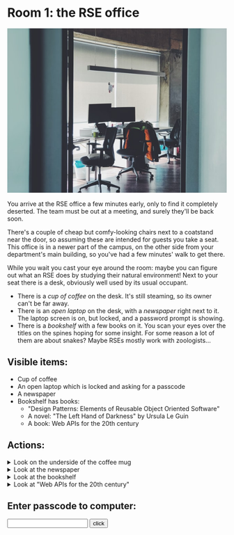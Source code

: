 # Room 1: the RSE office

![A picture of the office](assets/rse-office.jpg)

You arrive at the RSE office a few minutes early, only to find it completely deserted. The team must be out at a meeting, and surely they'll be back soon.

There's a couple of cheap but comfy-looking chairs next to a coatstand near the door, so assuming these are intended for guests you take a seat. This office is in a newer part of the campus, on the other side from your department's main building, so you've had a few minutes' walk to get there.

While you wait you cast your eye around the room: maybe you can figure out what an RSE does by studying their natural environment! Next to your seat there is a desk, obviously well used by its usual occupant.

- There is a *cup of coffee* on the desk. It's still steaming, so its owner can't be far away.
- There is an *open laptop* on the desk, with a *newspaper* right next to it. The laptop screen is on, but locked, and a password prompt is showing.
- There is a *bookshelf* with a few books on it. You scan your eyes over the titles on the spines hoping for some insight. For some reason a lot of them are about snakes? Maybe RSEs mostly work with zoologists...

## Visible items:
 - Cup of coffee
 - An open laptop which is locked and asking for a passcode
 - A newspaper
 - Bookshelf has books: 
   - "Design Patterns: Elements of Reusable Object Oriented Software"
   - A novel: "The Left Hand of Darkness" by Ursula Le Guin
   - A book: Web APIs for the 20th century

## Actions:
<details><summary>Look on the underside of the coffee mug</summary>
<p>
The coffee is still warm. There is something written on the bottom of the cup: "Passcode is the number of letters in API"
</p>
</details>
<details><summary>Look at the newspaper</summary>
<p>
It's from last week. Someone has already filled in the crossword
</p>
</details>
<details><summary>Look at the bookshelf</summary>
<ul>
  <li>novel: it's old and worn. It looks like a fun read, but you don't have time for this at the moment.</li>
  <li>"Design Patterns: Elements of Reusable Object Oriented Software". it looks like the cover was originally white, but as now turned gray. Most of the pages contain scribbled drawings.</li>
  <li>"Web APIs for the 20th century": This looks interesting...</li>
</ul> 
</details>

<details><summary>Look at "Web APIs for the 20th century"</summary>
<p>
You have a sift through this book, there is a lot of jargon that you don't understand. However you do see that on the first page it mentions something called a Application Programming Interface, "In building applications, an API (application programming interface) simplifies programming by abstracting the underlying implementation and only exposing objects or actions the developer needs.".
</p>
</details>

## Enter passcode to computer:

<input type="text" id="puzzle-1" name="name"/>
<input type="button" value="click" onclick="check()">
<br/>

<span id="err"></span>

<script>
function check()
{
  var a=document.getElementById("puzzle-1");
  if((a.value=="31"))
  {
    document.getElementById('err').innerHTML= 'Correct go to the <a href="/ah-software-escape-room/laptop">next</a> page';
  }
  else if(a.value=="3") 
  {
    document.getElementById('err').innerHTML= 'Not quite! Try again';

  }
  else
  {
    document.getElementById('err').innerHTML= 'Incorrect passcode';
  }
}
</script>
